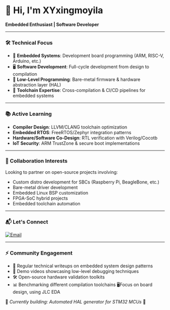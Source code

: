 # 👋 Hi, I'm XYxingmoyila

**Embedded Enthusiast | Software Developer**

---

### 🛠️ Technical Focus
- 🔌 **Embedded Systems**: Development board programming (ARM, RISC-V, Arduino, etc.)
- 🖥️ **Software Development**: Full-cycle development from design to compilation
- 🦾 **Low-Level Programming**: Bare-metal firmware & hardware abstraction layer (HAL)
- 🔄 **Toolchain Expertise**: Cross-compilation & CI/CD pipelines for embedded systems

---

### 📚 Active Learning
- **Compiler Design**: LLVM/CLANG toolchain optimization
- **Embedded RTOS**: FreeRTOS/Zephyr integration patterns
- **Hardware/Software Co-Design**: RTL verification with Verilog/Cocotb
- **IoT Security**: ARM TrustZone & secure boot implementations

---

### 🤝 Collaboration Interests
Looking to partner on open-source projects involving:
- Custom distro development for SBCs (Raspberry Pi, BeagleBone, etc.)
- Bare-metal driver development
- Embedded Linux BSP customization
- FPGA-SoC hybrid projects
- Embedded toolchain automation

---

### 📬 Let's Connect
[![Email](https://img.shields.io/badge/📧_Email-haokaixin1023@hotmail.com-0078D4?style=flat&logo=microsoft-outlook)](mailto:haokaixin1023@hotmail.com)  

---

### ⚡ Community Engagement
- 📝 Regular technical writeups on embedded system design patterns
- 🎥 Demo videos showcasing low-level debugging techniques
- 🛠️ Open-source hardware validation toolkits
- 📊 Benchmarking different compilation toolchains
🖥Focus on board design, using JLC EDA

🚧 _Currently building: Automated HAL generator for STM32 MCUs_ 🚧



